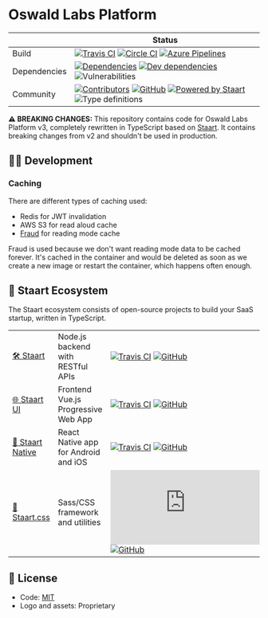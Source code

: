 # Oswald Labs Platform

|  | Status |
| - | - |
| Build | [![Travis CI](https://img.shields.io/travis/OswaldLabsOpenSource/platform-v3?label=Travis%20CI)](https://travis-ci.org/OswaldLabsOpenSource/platform-v3) [![Circle CI](https://img.shields.io/circleci/build/github/OswaldLabsOpenSource/platform-v3?label=Circle%20CI)](https://circleci.com/gh/OswaldLabsOpenSource/platform-v3) [![Azure Pipelines](https://dev.azure.com/anandchowdhary0001/Oswald%20Labs%20Platform/_apis/build/status/OswaldLabsOpenSource.platform-v3?branchName=master)](https://dev.azure.com/anandchowdhary0001/Oswald%20Labs%20Platform/_build/latest?definitionId=7&branchName=master) |
| Dependencies | [![Dependencies](https://img.shields.io/david/OswaldLabsOpenSource/platform-v3.svg)](https://david-dm.org/OswaldLabsOpenSource/platform-v3) [![Dev dependencies](https://img.shields.io/david/dev/OswaldLabsOpenSource/platform-v3.svg)](https://david-dm.org/OswaldLabsOpenSource/platform-v3) ![Vulnerabilities](https://img.shields.io/snyk/vulnerabilities/github/OswaldLabsOpenSource/platform-v3.svg) |
| Community | [![Contributors](https://img.shields.io/github/contributors/OswaldLabsOpenSource/platform-v3.svg)](https://github.com/OswaldLabsOpenSource/platform-v3/graphs/contributors) [![GitHub](https://img.shields.io/github/license/OswaldLabsOpenSource/platform-v3.svg)](https://github.com/OswaldLabsOpenSource/platform-v3/blob/master/LICENSE) [![Powered by Staart](https://img.shields.io/badge/based_on-staart-brightgreen.svg)](https://github.com/o15y/staart) ![Type definitions](https://img.shields.io/badge/types-TypeScript-blue.svg) |

**⚠️ BREAKING CHANGES:** This repository contains code for Oswald Labs Platform v3, completely rewritten in TypeScript based on [Staart](https://github.com/o15y/staart). It contains breaking changes from v2 and shouldn't be used in production.

## 👩‍💻 Development

### Caching

There are different types of caching used:
- Redis for JWT invalidation
- AWS S3 for read aloud cache
- [Fraud](https://github.com/AnandChowdhary/fraud) for reading mode cache

Fraud is used because we don't want reading mode data to be cached forever. It's cached in the container and would be deleted as soon as we create a new image or restart the container, which happens often enough.

## 🏁 Staart Ecosystem

The Staart ecosystem consists of open-source projects to build your SaaS startup, written in TypeScript.

|  |  |  |
| - | - | - |
| [🛠️ Staart](https://github.com/o15y/staart) | Node.js backend with RESTful APIs | [![Travis CI](https://img.shields.io/travis/o15y/staart)](https://travis-ci.org/o15y/staart) [![GitHub](https://img.shields.io/github/license/o15y/staart.svg)](https://github.com/o15y/staart/blob/master/LICENSE) |
| [🌐 Staart UI](https://github.com/o15y/staart-ui) | Frontend Vue.js Progressive Web App | [![Travis CI](https://img.shields.io/travis/o15y/staart-ui)](https://travis-ci.org/o15y/staart-ui) [![GitHub](https://img.shields.io/github/license/o15y/staart-ui.svg)](https://github.com/o15y/staart-ui/blob/master/LICENSE) |
| [📱 Staart Native](https://github.com/o15y/staart-native) | React Native app for Android and iOS | [![Travis CI](https://img.shields.io/travis/o15y/staart-native)](https://travis-ci.org/o15y/staart-native) [![GitHub](https://img.shields.io/github/license/o15y/staart-native.svg)](https://github.com/o15y/staart-native/blob/master/LICENSE) |
| [🎨 Staart.css](https://github.com/o15y/staart.css) | Sass/CSS framework and utilities | [![Travis CI](https://img.shields.io/travis/o15y/staart.css)](https://travis-ci.org/o15y/staart.css) [![GitHub](https://img.shields.io/github/license/o15y/staart.css.svg)](https://github.com/o15y/staart.css/blob/master/LICENSE) |

## 📄 License

- Code: [MIT](https://github.com/OswaldLabsOpenSource/platform-v3/blob/master/LICENSE)
- Logo and assets: Proprietary
